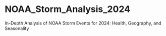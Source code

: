 # NOAA_Storm_Analysis_2024
In-Depth Analysis of NOAA Storm Events for 2024: Health, Geography, and Seasonality
